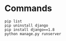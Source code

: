 # Commands

```
pip list
pip uninstall django
pip install django==1.8
python manage.py runserver
```
